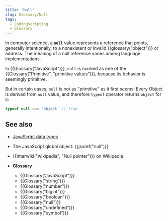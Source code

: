 ```yaml
---
title: 'Null'
slug: Glossary/Null
tags:
  - CodingScripting
  - Glossary
---
```

In computer science, a **`null`** value represents a reference that points, generally intentionally, to a nonexistent or invalid {{glossary("object")}} or address. The meaning of a null reference varies among language implementations.

In {{Glossary("JavaScript")}}, `null` is marked as one of the {{Glossary("Primitive", "primitive values")}}, because its behavior is seemingly primitive.

But in certain cases, `null` is not as "primitive" as it first seems! Every Object is derived from `null` value, and therefore `typeof` operator returns `object` for it:

```js
typeof null === 'object' // true
```

## See also

- [JavaScript data types](/en-US/docs/Web/JavaScript/Data_structures)
- The JavaScript global object: {{jsxref("null")}}
- {{Interwiki("wikipedia", "Null pointer")}} on Wikipedia
- **[Glossary](/en-US/docs/Glossary)**

  - {{Glossary("JavaScript")}}
  - {{Glossary("string")}}
  - {{Glossary("number")}}
  - {{Glossary("bigint")}}
  - {{Glossary("boolean")}}
  - {{Glossary("null")}}
  - {{Glossary("undefined")}}
  - {{Glossary("symbol")}}
